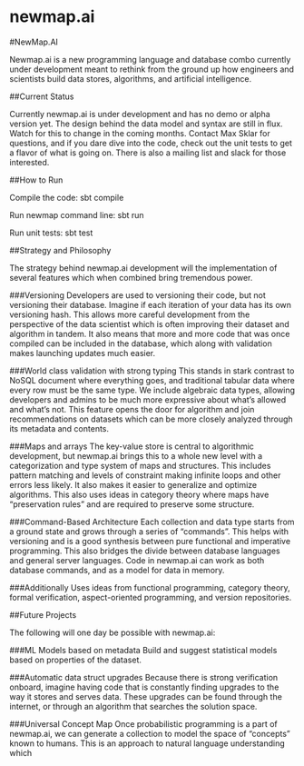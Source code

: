 # newmap.ai
#NewMap.AI

Newmap.ai is a new programming language and database combo currently under development meant to rethink from the ground up how engineers and scientists build data stores, algorithms, and artificial intelligence.

##Current Status

Currently newmap.ai is under development and has no demo or alpha version yet. The design behind the data model and syntax are still in flux. Watch for this to change in the coming months. Contact Max Sklar for questions, and if you dare dive into the code, check out the unit tests to get a flavor of what is going on. There is also a mailing list and slack for those interested.

##How to Run

Compile the code:
sbt compile

Run newmap command line:
sbt run

Run unit tests:
sbt test

##Strategy and Philosophy

The strategy behind newmap.ai development will the implementation of several features which when combined bring tremendous power.

###Versioning
Developers are used to versioning their code, but not versioning their database. Imagine if each iteration of your data has its own versioning hash. This allows more careful development from the perspective of the data scientist which is often improving their dataset and algorithm in tandem. It also means that more and more code that was once compiled can be included in the database, which along with validation makes launching updates much easier.

###World class validation with strong typing
This stands in stark contrast to NoSQL document where everything goes, and traditional tabular data where every row must be the same type. We include algebraic data types, allowing developers and admins to be much more expressive about what’s allowed and what’s not. This feature opens the door for algorithm and join recommendations on datasets which can be more closely analyzed through its metadata and contents.


###Maps and arrays
The key-value store is central to algorithmic development, but newmap.ai brings this to a whole new level with a categorization and type system of maps and structures. This includes pattern matching and levels of constraint making infinite loops and other errors less likely. It also makes it easier to generalize and optimize algorithms.
This also uses ideas in category theory where maps have “preservation rules” and are required to preserve some structure.

###Command-Based Architecture
Each collection and data type starts from a ground state and grows through a series of “commands”. This helps with versioning and is a good synthesis between pure functional and imperative programming. This also bridges the divide between database languages and general server languages. Code in newmap.ai can work as both database commands, and as a model for data in memory.

###Additionally
Uses ideas from functional programming, category theory, formal verification, aspect-oriented programming, and version repositories.

##Future Projects

The following will one day be possible with newmap.ai:

###ML Models based on metadata
Build and suggest statistical models based on properties of the dataset.

###Automatic data struct upgrades
Because there is strong verification onboard, imagine having code that is constantly finding upgrades to the way it stores and serves data. These upgrades can be found through the internet, or through an algorithm that searches the solution space.

###Universal Concept Map
Once probabilistic programming is a part of newmap.ai, we can generate a collection to model the space of “concepts” known to humans. This is an approach to natural language understanding which 
